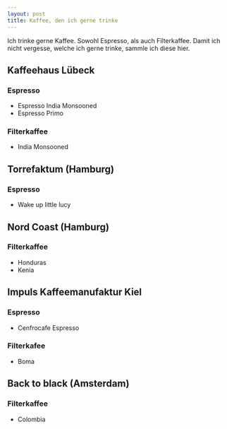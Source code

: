 ```yaml
---
layout: post
title: Kaffee, den ich gerne trinke
---
```


Ich trinke gerne Kaffee. Sowohl Espresso, als auch Filterkaffee.
Damit ich nicht vergesse, welche ich gerne trinke, sammle ich diese hier.


## Kaffeehaus Lübeck
### Espresso
- Espresso India Monsooned
- Espresso Primo

### Filterkaffee
- India Monsooned

## Torrefaktum (Hamburg)
### Espresso
- Wake up little lucy

## Nord Coast (Hamburg)
### Filterkaffee
- Honduras
- Kenia

## Impuls Kaffeemanufaktur Kiel
### Espresso
- Cenfrocafe Espresso

### Filterkafee
- Boma

## Back to black (Amsterdam)
### Filterkaffee
- Colombia
